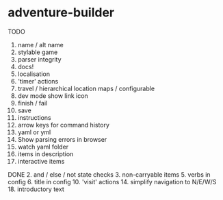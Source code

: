 # adventure-builder

TODO
1. name / alt name
4. stylable game
7. parser integrity
8. docs!
9. localisation
12. 'timer' actions
13. travel / hierarchical location maps / configurable
15. dev mode show link icon
16. finish / fail
17. save
19. instructions
20. arrow keys for command history
21. yaml or yml
22. Show parsing errors in browser
23. watch yaml folder
24. items in description
25. interactive items

DONE
2. and / else / not state checks
3. non-carryable items
5. verbs in config
6. title in config
10. 'visit' actions
14. simplify navigation to N/E/W/S
18. introductory text
